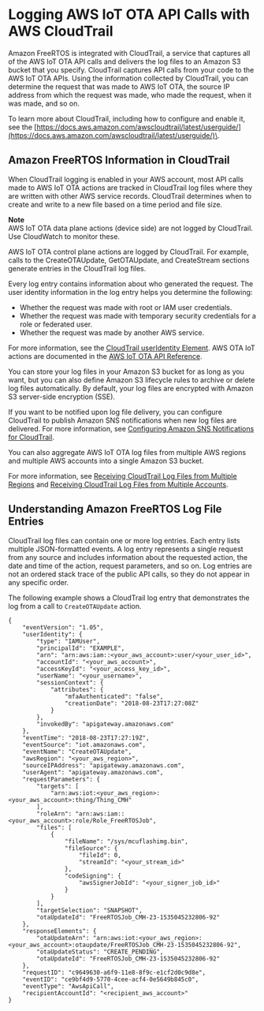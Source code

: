 # Logging AWS IoT OTA API Calls with AWS CloudTrail<a name="iot-using-cloudtrail-afr"></a>

Amazon FreeRTOS is integrated with CloudTrail, a service that captures all of the AWS IoT OTA API calls and delivers the log files to an Amazon S3 bucket that you specify\. CloudTrail captures API calls from your code to the AWS IoT OTA APIs\. Using the information collected by CloudTrail, you can determine the request that was made to AWS IoT OTA, the source IP address from which the request was made, who made the request, when it was made, and so on\. 

To learn more about CloudTrail, including how to configure and enable it, see the [https://docs.aws.amazon.com/awscloudtrail/latest/userguide/](https://docs.aws.amazon.com/awscloudtrail/latest/userguide/)\.

## Amazon FreeRTOS Information in CloudTrail<a name="aws-iot-info-in-cloudtrail-afr"></a>

When CloudTrail logging is enabled in your AWS account, most API calls made to AWS IoT OTA actions are tracked in CloudTrail log files where they are written with other AWS service records\. CloudTrail determines when to create and write to a new file based on a time period and file size\.

**Note**  
AWS IoT OTA data plane actions \(device side\) are not logged by CloudTrail\. Use CloudWatch to monitor these\.

AWS IoT OTA control plane actions are logged by CloudTrail\. For example, calls to the CreateOTAUpdate, GetOTAUpdate, and CreateStream sections generate entries in the CloudTrail log files\. 

Every log entry contains information about who generated the request\. The user identity information in the log entry helps you determine the following: 
+ Whether the request was made with root or IAM user credentials\.
+ Whether the request was made with temporary security credentials for a role or federated user\.
+ Whether the request was made by another AWS service\.

For more information, see the [CloudTrail userIdentity Element](https://docs.aws.amazon.com/awscloudtrail/latest/userguide/cloudtrail-event-reference-user-identity.html)\. AWS OTA IoT actions are documented in the [AWS IoT OTA API Reference](https://docs.aws.amazon.com/iot/latest/apireference/)\.

You can store your log files in your Amazon S3 bucket for as long as you want, but you can also define Amazon S3 lifecycle rules to archive or delete log files automatically\. By default, your log files are encrypted with Amazon S3 server\-side encryption \(SSE\)\.

If you want to be notified upon log file delivery, you can configure CloudTrail to publish Amazon SNS notifications when new log files are delivered\. For more information, see [Configuring Amazon SNS Notifications for CloudTrail](https://docs.aws.amazon.com/awscloudtrail/latest/userguide/getting_notifications_top_level.html)\.

You can also aggregate AWS IoT OTA log files from multiple AWS regions and multiple AWS accounts into a single Amazon S3 bucket\. 

For more information, see [Receiving CloudTrail Log Files from Multiple Regions](https://docs.aws.amazon.com/awscloudtrail/latest/userguide/cloudtrail-receive-logs-from-multiple-accounts.html) and [Receiving CloudTrail Log Files from Multiple Accounts](https://docs.aws.amazon.com/awscloudtrail/latest/userguide/cloudtrail-receive-logs-from-multiple-accounts.html)\.

## Understanding Amazon FreeRTOS Log File Entries<a name="understanding-aws-iot-entries-afr"></a>

CloudTrail log files can contain one or more log entries\. Each entry lists multiple JSON\-formatted events\. A log entry represents a single request from any source and includes information about the requested action, the date and time of the action, request parameters, and so on\. Log entries are not an ordered stack trace of the public API calls, so they do not appear in any specific order\. 

The following example shows a CloudTrail log entry that demonstrates the log from a call to `CreateOTAUpdate` action\.

```
{
	"eventVersion": "1.05",
	"userIdentity": {
		"type": "IAMUser",
		"principalId": "EXAMPLE",
		"arn": "arn:aws:iam::<your_aws_account>:user/<your_user_id>",
		"accountId": "<your_aws_account>",
		"accessKeyId": "<your_access_key_id>",
		"userName": "<your_username>",
		"sessionContext": {
			"attributes": {
				"mfaAuthenticated": "false",
				"creationDate": "2018-08-23T17:27:08Z"
			}
		},
		"invokedBy": "apigateway.amazonaws.com"
	},
	"eventTime": "2018-08-23T17:27:19Z",
	"eventSource": "iot.amazonaws.com",
	"eventName": "CreateOTAUpdate",
	"awsRegion": "<your_aws_region>",
	"sourceIPAddress": "apigateway.amazonaws.com",
	"userAgent": "apigateway.amazonaws.com",
	"requestParameters": {
		"targets": [
			"arn:aws:iot:<your_aws_region>:<your_aws_account>:thing/Thing_CMH"
		],
		"roleArn": "arn:aws:iam::<your_aws_account>:role/Role_FreeRTOSJob",
		"files": [
			{
				"fileName": "/sys/mcuflashimg.bin",
				"fileSource": {
					"fileId": 0,
					"streamId": "<your_stream_id>"
				},
				"codeSigning": {
					"awsSignerJobId": "<your_signer_job_id>"
				}
			}
		],
		"targetSelection": "SNAPSHOT",
		"otaUpdateId": "FreeRTOSJob_CMH-23-1535045232806-92"
	},
	"responseElements": {
		"otaUpdateArn": "arn:aws:iot:<your_aws_region>:<your_aws_account>:otaupdate/FreeRTOSJob_CMH-23-1535045232806-92",
		"otaUpdateStatus": "CREATE_PENDING",
		"otaUpdateId": "FreeRTOSJob_CMH-23-1535045232806-92"
	},
	"requestID": "c9649630-a6f9-11e8-8f9c-e1cf2d0c9d8e",
	"eventID": "ce9bf4d9-5770-4cee-acf4-0e5649b845c0",
	"eventType": "AwsApiCall",
	"recipientAccountId": "<recipient_aws_account>"
}
```